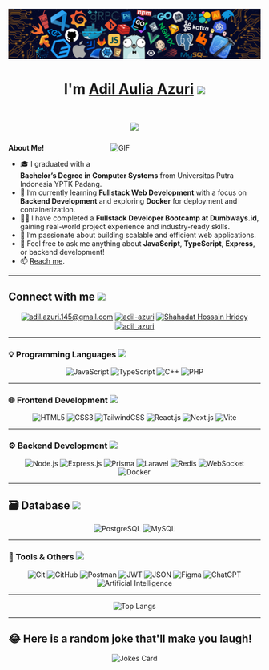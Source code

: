 <!-- HEADER -->

![Github Banner](img/banner.png)

<h1 align="center">I'm 
<a href="https://github.com/adil-azuri">Adil Aulia Azuri</a>
<img src="https://media.giphy.com/media/hvRJCLFzcasrR4ia7z/giphy.gif" width="30">
</h1>

<h1 align="center">
<img src="https://readme-typing-svg.herokuapp.com?lines=Web+Developer;Software+Engineer;Fullstack+Developer;Always%20Learning%20New%20Things&center=true&width=420&height=45">
</h1>

<!-- ABOUT ME -->
<img align="right" alt="GIF" src="/img/coding-typing.gif" width="300" style="margin-left: 20px; margin-bottom: 20px;" />

**About Me!**

- 🎓 I graduated with a **Bachelor’s Degree in Computer Systems** from Universitas Putra Indonesia YPTK Padang.
- 🌱 I’m currently learning **Fullstack Web Development** with a focus on **Backend Development** and exploring **Docker** for deployment and containerization.
- 👨‍💻 I have completed a **Fullstack Developer Bootcamp at Dumbways.id**, gaining real-world project experience and industry-ready skills.
- 🤔 I’m passionate about building scalable and efficient web applications.
- 💬 Feel free to ask me anything about **JavaScript**, **TypeScript**, **Express**, or backend development!
- 📫 [Reach me](mailto:adil.azuri.145@gmail.com).

---

## Connect with me <img src="https://media.giphy.com/media/iY8CRBdQXODJSCERIr/giphy.gif" width="30px">

<div align="center">
  <a href="mailto:adil.azuri.145@gmail.com" target="_blank"><img align="center" src="https://img.icons8.com/?size=100&id=P7UIlhbpWzZm&format=png&color=000000" alt="adil.azuri.145@gmail.com" height="30" width="40" /></a>
  <a href="https://github.com/adil-azuri" target="_blank"><img align="center" src="https://raw.githubusercontent.com/rahuldkjain/github-profile-readme-generator/master/src/images/icons/Social/github.svg" alt="adil-azuri" height="30" width="40" /></a>
  <a href="https://linkedin.com/in/adil-aulia-azuri/" target="_blank"><img align="center" src="https://raw.githubusercontent.com/rahuldkjain/github-profile-readme-generator/master/src/images/icons/Social/linked-in-alt.svg" alt="Shahadat Hossain Hridoy" height="30" width="40" /></a>
  <a href="https://instagram.com/adil_azuri" target="_blank"><img align="center" src="https://raw.githubusercontent.com/rahuldkjain/github-profile-readme-generator/master/src/images/icons/Social/instagram.svg" alt="adil_azuri" height="30" width="40" /></a>
</div>

---

### 💡 Programming Languages <img src="https://media.giphy.com/media/iY8CRBdQXODJSCERIr/giphy.gif" width="30px">

<div align="center">

![JavaScript](https://img.shields.io/badge/JavaScript-F7DF1E?style=flat-square&logo=javascript&logoColor=black)
![TypeScript](https://img.shields.io/badge/TypeScript-3178C6?style=flat-square&logo=typescript&logoColor=white)
![C++](https://img.shields.io/badge/C++-00599C?style=flat-square&logo=c%2B%2B&logoColor=white)
![PHP](https://img.shields.io/badge/PHP-777BB4?style=flat-square&logo=php&logoColor=white)

</div>

---

### 🌐 Frontend Development <img src="https://media.giphy.com/media/iY8CRBdQXODJSCERIr/giphy.gif" width="30px">

<div align="center">

![HTML5](https://img.shields.io/badge/HTML5-E34F26?style=flat-square&logo=html5&logoColor=white)
![CSS3](https://img.shields.io/badge/CSS3-1572B6?style=flat-square&logo=css3&logoColor=white)
![TailwindCSS](https://img.shields.io/badge/TailwindCSS-38B2AC?style=flat-square&logo=tailwindcss&logoColor=white)
![React.js](https://img.shields.io/badge/React.js-61DAFB?style=flat-square&logo=react&logoColor=white)
![Next.js](https://img.shields.io/badge/Next.js-000000?style=flat-square&logo=nextdotjs&logoColor=white)
![Vite](https://img.shields.io/badge/Vite-646CFF?style=flat-square&logo=vite&logoColor=white)

 </div>

---

### ⚙️ Backend Development <img src="https://media.giphy.com/media/iY8CRBdQXODJSCERIr/giphy.gif" width="30px">

<div align="center">

![Node.js](https://img.shields.io/badge/Node.js-339933?style=flat-square&logo=node.js&logoColor=white)
![Express.js](https://img.shields.io/badge/Express.js-000000?style=flat-square&logo=express&logoColor=white)
![Prisma](https://img.shields.io/badge/Prisma-2D3748?style=flat-square&logo=prisma&logoColor=white)
![Laravel](https://img.shields.io/badge/Laravel-FF2D20?style=flat-square&logo=laravel&logoColor=white)
![Redis](https://img.shields.io/badge/Redis-DC382D?style=flat-square&logo=redis&logoColor=white)
![WebSocket](https://img.shields.io/badge/WebSocket-010101?style=flat-square&logo=socket.io&logoColor=white)
![Docker](https://img.shields.io/badge/Docker-2496ED?style=flat-square&logo=docker&logoColor=white)

</div>

---

## 🗃️ Database <img src="https://media.giphy.com/media/iY8CRBdQXODJSCERIr/giphy.gif" width="30px">

<div align="center">

![PostgreSQL](https://img.shields.io/badge/PostgreSQL-316192?style=flat-square&logo=postgresql&logoColor=white)
![MySQL](https://img.shields.io/badge/MySQL-4479A1?style=flat-square&logo=mysql&logoColor=white)

</div>

---

### 🧰 Tools & Others <img src="https://media.giphy.com/media/iY8CRBdQXODJSCERIr/giphy.gif" width="30px">

<div align="center">

![Git](https://img.shields.io/badge/Git-F05032?style=flat-square&logo=git&logoColor=white)
![GitHub](https://img.shields.io/badge/GitHub-181717?style=flat-square&logo=github&logoColor=white)
![Postman](https://img.shields.io/badge/Postman-FF6C37?style=flat-square&logo=postman&logoColor=white)
![JWT](https://img.shields.io/badge/JWT-000000?style=flat-square&logo=jsonwebtokens&logoColor=white)
![JSON](https://img.shields.io/badge/JSON-000000?style=flat-square&logo=json&logoColor=white)
![Figma](https://img.shields.io/badge/Figma-F24E1E?style=flat-square&logo=figma&logoColor=white)
![ChatGPT](https://img.shields.io/badge/ChatGPT-74AA9C?style=flat-square&logo=openai&logoColor=white)
![Artificial Intelligence](https://img.shields.io/badge/AI-000000?style=flat-square&logo=artificialintelligence&logoColor=white)

</div>

---

<p align="center">
  <img src="https://github-readme-stats.vercel.app/api/top-langs/?username=adil-azuri&layout=compact&theme=tokyonight" alt="Top Langs" />
</p>

---

## 😂 Here is a random joke that'll make you laugh!

<div align="center">

![Jokes Card](https://readme-jokes.vercel.app/api)

## </div>
